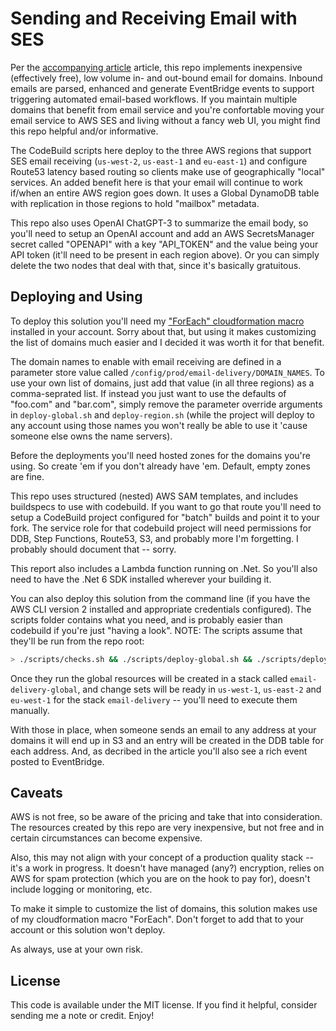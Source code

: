 # Sending and Receiving Email with SES

Per the [accompanying article](https://medium.com/@lee.harding/how-to-be-an-email-deadbeat-b3e4071ef600) article, this repo implements inexpensive (effectively free), low volume in- and out-bound email for domains. Inbound emails are parsed, enhanced and generate EventBridge events to support triggering automated email-based workflows. If you maintain multiple domains that benefit from email service and you're confortable moving your email service to AWS SES and living without a fancy web UI, you might find this repo helpful and/or informative.

The CodeBuild scripts here deploy to the three AWS regions that support SES email receiving (`us-west-2`, `us-east-1` and `eu-east-1`) and configure Route53 latency based routing so clients make use of geographically "local" services. An added benefit here is that your email will continue to work if/when an entire AWS region goes down. It uses a Global DynamoDB table with replication in those regions to hold "mailbox" metadata.

This repo also uses OpenAI ChatGPT-3 to summarize the email body, so you'll need to setup an OpenAI account and add an AWS SecretsManager secret called "OPENAPI" with a key "API_TOKEN" and the value being your API token (it'll need to be present in each region above). Or you can simply delete the two nodes that deal with that, since it's basically gratuitous. 

## Deploying and Using

To deploy this solution you'll need my ["ForEach" cloudformation macro](https://github.com/mlhpdx/cloudformation-macros) installed in your account.  Sorry about that, but using it makes customizing the list of domains much easier and I decided it was worth it for that benefit.

The domain names to enable with email receiving are defined in a parameter store value called `/config/prod/email-delivery/DOMAIN_NAMES`. To use your own list of domains, just add that value (in all three regions) as a comma-seprated list.  If instead you just want to use the defaults of "foo.com" and "bar.com", simply remove the parameter override arguments in `deploy-global.sh` and `deploy-region.sh` (while the project will deploy to any account using those names you won't really be able to use it 'cause someone else owns the name servers).  

Before the deployments you'll need hosted zones for the domains you're using. So create 'em if you don't already have 'em. Default, empty zones are fine.

This repo uses structured (nested) AWS SAM templates, and includes buildspecs to use with codebuild.  If you want to go that route you'll need to setup a CodeBuild project configured for "batch" builds and point it to your fork. The service role for that codebuild project will need permissions for DDB, Step Functions, Route53, S3, and probably more I'm forgetting.  I probably should document that -- sorry.

This report also includes a Lambda function running on .Net.  So you'll also need to have the .Net 6 SDK installed wherever your building it. 

You can also deploy this solution from the command line (if you have the AWS CLI version 2 installed and appropriate credentials configured). The scripts folder contains what you need, and is probably easier than codebuild if you're just "having a look". NOTE: The scripts assume that they'll be run from the repo root:

```bash
> ./scripts/checks.sh && ./scripts/deploy-global.sh && ./scripts/deploy-region.sh
```

Once they run the global resources will be created in a stack called `email-delivery-global`, and change sets will be ready in `us-west-1`, `us-east-2` and `eu-west-1` for the stack `email-delivery` -- you'll need to execute them manually.

With those in place, when someone sends an email to any address at your domains it will end up in S3 and an entry will be created in the DDB table for each address. And, as decribed in the article you'll also see a rich event posted to EventBridge.

## Caveats

AWS is not free, so be aware of the pricing and take that into consideration.  The resources created by this repo are very inexpensive, but not free and in certain circumstances can become expensive.

Also, this may not align with your concept of a production quality stack -- it's a work in progress. It doesn't have managed (any?) encryption, relies on AWS for spam protection (which you are on the hook to pay for), doesn't include logging or monitoring, etc.

To make it simple to customize the list of domains, this solution makes use of my cloudformation macro "ForEach". Don't forget to add that to your account or this solution won't deploy.

As always, use at your own risk.

## License

This code is available under the MIT license.  If you find it helpful, consider sending me a note or credit. Enjoy!